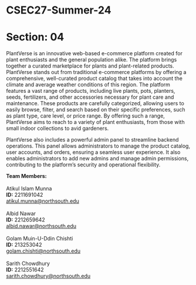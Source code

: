 # CSEC27-Summer-24
# Section: 04

PlantVerse is an innovative web-based e-commerce platform created for plant enthusiasts and the general population alike. The platform brings together a curated marketplace for plants and plant-related products. PlantVerse stands out from traditional e-commerce platforms by offering a comprehensive, well-curated product catalog that takes into account the climate and average weather conditions of this region. The platform features a vast range of products, including live plants, pots, planters, seeds, fertilizers, and other accessories necessary for plant care and maintenance. These products are carefully categorized, allowing users to easily browse, filter, and search based on their specific preferences, such as plant type, care level, or price range. By offering such a range, PlantVerse aims to reach to a variety of plant enthusiasts, from those with small indoor collections to avid gardeners.


PlantVerse also includes a powerful admin panel to streamline backend operations. This panel allows administrators to manage the product catalog, user accounts, and orders, ensuring a seamless user experience. It also enables administrators to add new admins and manage admin permissions, contributing to the platform’s security and operational flexibility.


**Team Members:**<br/>
<br/>
Atikul Islam Munna<br/>
**ID:** 2211691042 <br/>
atikul.munna@northsouth.edu<br/><br/>
Albid Nawar<br/>
**ID:** 2212659642<br/>
albid.nawar@northsouth.edu<br/><br/>
Golam Muin-U-Ddin Chishti<br/>
**ID:** 213253042<br/>
golam.chishti@northsouth.edu<br/><br/>
Sarith Chowdhury<br/>
**ID:** 2212551642 <br/>
sarith.chowdhury@northsouth.edu


